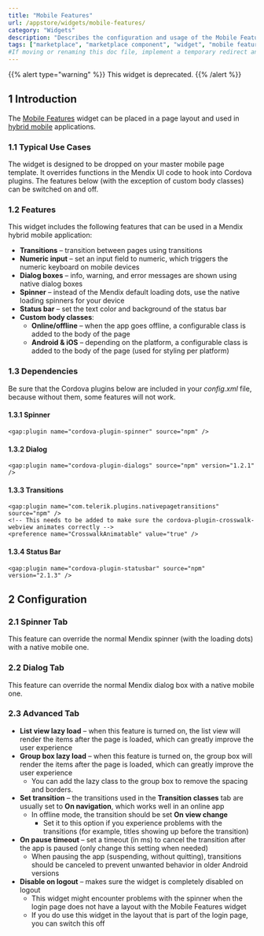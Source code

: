 ```yaml
---
title: "Mobile Features"
url: /appstore/widgets/mobile-features/
category: "Widgets"
description: "Describes the configuration and usage of the Mobile Features widget, which is available in the Mendix Marketplace."
tags: ["marketplace", "marketplace component", "widget", "mobile feature", "spinner", "transitions", "status bar", "platform support"]
#If moving or renaming this doc file, implement a temporary redirect and let the respective team know they should update the URL in the product. See Mapping to Products for more details.
---
```


{{% alert type="warning" %}}
This widget is deprecated.
{{% /alert %}}

## 1 Introduction

The [Mobile Features](https://marketplace.mendix.com/link/component/48902/) widget can be placed in a page layout and used in [hybrid mobile](/refguide/hybrid-mobile) applications.

### 1.1 Typical Use Cases

The widget is designed to be dropped on your master mobile page template. It overrides functions in the Mendix UI code to hook into Cordova plugins. The features below (with the exception of custom body classes) can be switched on and off.

### 1.2 Features

This widget includes the following features that can be used in a Mendix hybrid mobile application:

* **Transitions** – transition between pages using transitions
* **Numeric input** – set an input field to numeric, which triggers the numeric keyboard on mobile devices
* **Dialog boxes** – info, warning, and error messages are shown using native dialog boxes
* **Spinner**  – instead of the Mendix default loading dots, use the native loading spinners for your device
* **Status bar**  – set the text color and background of the status bar
* **Custom body classes**:
  * **Online/offline**  – when the app goes offline, a configurable class is added to the body of the page
  * **Android & iOS** – depending on the platform, a configurable class is added to the body of the page (used for styling per platform)

### 1.3 Dependencies

Be sure that the Cordova plugins below are included in your *config.xml* file, because without them, some features will not work.

#### 1.3.1 Spinner

```
<gap:plugin name="cordova-plugin-spinner" source="npm" />
```

#### 1.3.2 Dialog

```
<gap:plugin name="cordova-plugin-dialogs" source="npm" version="1.2.1" />
```

#### 1.3.3 Transitions

```
<gap:plugin name="com.telerik.plugins.nativepagetransitions" source="npm" />
<!-- This needs to be added to make sure the cordova-plugin-crosswalk-webview animates correctly -->
<preference name="CrosswalkAnimatable" value="true" />
```

#### 1.3.4 Status Bar

```
<gap:plugin name="cordova-plugin-statusbar" source="npm" version="2.1.3" />
```

## 2 Configuration

### 2.1 Spinner Tab

This feature can override the normal Mendix spinner (with the loading dots) with a native mobile one.

### 2.2 Dialog Tab

This feature can override the normal Mendix dialog box with a native mobile one.

### 2.3 Advanced Tab

* **List view lazy load** – when this feature is turned on, the list view will render the items after the page is loaded, which can greatly improve the user experience
* **Group box lazy load** – when this feature is turned on, the group box will render the items after the page is loaded, which can greatly improve the user experience
	* You can add the lazy class to the group box to remove the spacing and borders.
* **Set transition** – the transitions used in the **Transition classes** tab are usually set to **On navigation**, which works well in an online app
	* In offline mode, the transition should be set **On view change**
		* Set it to this option if you experience problems with the transitions (for example, titles showing up before the transition)
* **On pause timeout** –  set a timeout (in ms) to cancel the transition after the app is paused (only change this setting when needed)
	* When pausing the app (suspending, without quitting), transitions should be canceled to prevent unwanted behavior in older Android versions 
* **Disable on logout** –  makes sure the widget is completely disabled on logout
	* This widget might encounter problems with the spinner when the login page does not have a layout with the Mobile Features widget
	* If you do use this widget in the layout that is part of the login page, you can switch this off
